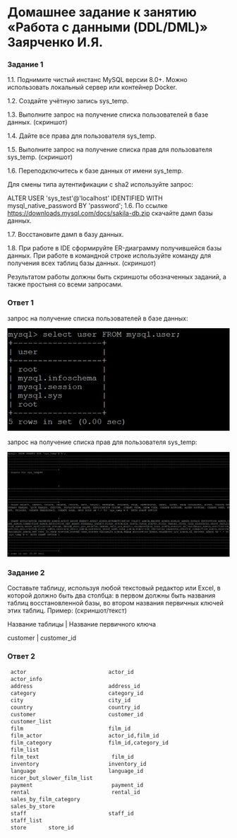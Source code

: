# Домашнее задание к занятию «Работа с данными (DDL/DML)» Заярченко И.Я.


### Задание 1

1.1. Поднимите чистый инстанс MySQL версии 8.0+. Можно использовать локальный сервер или контейнер Docker.

1.2. Создайте учётную запись sys_temp.

1.3. Выполните запрос на получение списка пользователей в базе данных. (скриншот)

1.4. Дайте все права для пользователя sys_temp.

1.5. Выполните запрос на получение списка прав для пользователя sys_temp. (скриншот)

1.6. Переподключитесь к базе данных от имени sys_temp.

Для смены типа аутентификации с sha2 используйте запрос:

ALTER USER 'sys_test'@'localhost' IDENTIFIED WITH mysql_native_password BY 'password';
1.6. По ссылке https://downloads.mysql.com/docs/sakila-db.zip скачайте дамп базы данных.

1.7. Восстановите дамп в базу данных.

1.8. При работе в IDE сформируйте ER-диаграмму получившейся базы данных. При работе в командной строке используйте команду для получения всех таблиц базы данных. (скриншот)

Результатом работы должны быть скриншоты обозначенных заданий, а также простыня со всеми запросами.

### Ответ 1

запрос на получение списка пользователей в базе данных:

![Список пользователей](https://github.com/vonoid/DDL-DML/blob/e2fe211f9fdedfaeb1707b2bef48f850202ff707/img/1.jpg)


запрос на получение списка прав для пользователя sys_temp:

![Права для пользователя sys_temp](https://github.com/vonoid/DDL-DML/blob/e2fe211f9fdedfaeb1707b2bef48f850202ff707/img/12.jpg)



### Задание 2

Составьте таблицу, используя любой текстовый редактор или Excel, в которой должно быть два столбца: в первом должны быть названия таблиц восстановленной базы, во втором названия первичных ключей этих таблиц. Пример: (скриншот/текст)

Название таблицы | Название первичного ключа

customer         | customer_id

### Ответ 2

```
 actor                      	actor_id
 actor_info                 	
 address                    	address_id
 category                   	category_id
 city                       	city_id
 country                    	country_id
 customer                   	customer_id
 customer_list              	
 film                       	film_id
 film_actor                 	actor_id,film_id  
 film_category              	film_id,category_id
 film_list                  	
 film_text                  	 film_id    
 inventory                  	inventory_id        
 language                   	language_id  
 nicer_but_slower_film_list 	
 payment                    	 payment_id  
 rental                     	 rental_id  
 sales_by_film_category     	
 sales_by_store             	
 staff                      	staff_id 
 staff_list                 	
 store  	 store_id
```
